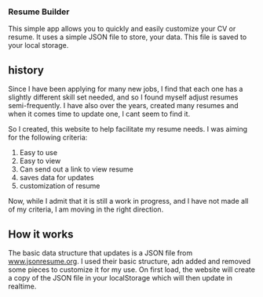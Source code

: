 ### Resume Builder

This simple app allows you to quickly and easily customize your CV or resume.  It uses a simple JSON file to store, your data.  This file is saved to your local storage.

## history
Since I have been applying for many new jobs, I find that each one has a slightly different skill set needed, and so I found myself adjust resumes semi-frequently.  I have also over the years, created many resumes and when it comes time to update one, I cant seem to find it.  

So I created, this website to help facilitate my resume needs.  I was aiming for the following criteria:
1) Easy to use
2) Easy to view
3) Can send out a link to view resume
4) saves data for updates
5) customization of resume

Now, while I admit that it is still a work in progress, and I have not made all of my criteria, I am moving in the right direction.

## How it works
The basic data structure that updates is a JSON file from www.jsonresume.org.  I used their basic structure, adn added and removed some pieces to customize it for my use.  On first load, the website will create a copy of the JSON file in your localStorage which will then update in realtime.  